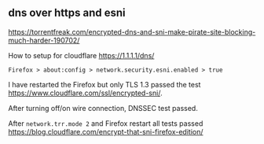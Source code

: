 ## dns over https and esni

https://torrentfreak.com/encrypted-dns-and-sni-make-pirate-site-blocking-much-harder-190702/

How to setup for cloudflare https://1.1.1.1/dns/

`Firefox > about:config > network.security.esni.enabled > true`

I have restarted the Firefox but only TLS 1.3 passed the test https://www.cloudflare.com/ssl/encrypted-sni/.

After turning off/on wire connection, DNSSEC test passed.

After `network.trr.mode 2` and Firefox restart all tests passed https://blog.cloudflare.com/encrypt-that-sni-firefox-edition/
